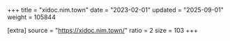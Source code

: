 +++
title = "xidoc.nim.town"
date = "2023-02-01"
updated = "2025-09-01"
weight = 105844

[extra]
source = "https://xidoc.nim.town/"
ratio = 2
size = 103
+++
